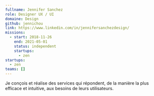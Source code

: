 ```yaml
---
fullname: Jennifer Sanchez
role: Designer UX / UI
domaine: Design
github: jennichou
link: https://www.linkedin.com/in/jennifersanchezdesign/
missions:
  - start: 2018-11-26
    end: 2021-05-01
    status: independent
    startups:
      - zen
startups:
  - zen
teams: []
---
```

Je conçois et réalise des services qui répondent, de la manière la plus efficace et intuitive, aux besoins de leurs utilisateurs.